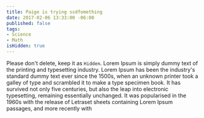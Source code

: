 ```yaml
---
title: Paige is trying ssdfomething
date: 2017-02-06 13:33:00 -06:00
published: false
tags:
- Science
- Math
isHidden: true
---
```


Please don't delete, keep it as `Hidden`. Lorem Ipsum is simply dummy text of the printing and typesetting industry. Lorem Ipsum has been the industry's standard dummy text ever since the 1500s, when an unknown printer took a galley of type and scrambled it to make a type specimen book. It has survived not only five centuries, but also the leap into electronic typesetting, remaining essentially unchanged. It was popularised in the 1960s with the release of Letraset sheets containing Lorem Ipsum passages, and more recently with
